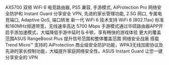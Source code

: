 AX5700 双频 WiFi 6 电竞路由器, PS5 兼容, 手游模式, AiProtection Pro 网络安全防护和 Instant Guard 分享安全 VPN, 先进的家长管理功能, 2.5G 网口, 专属电竞端口, Adaptive QoS, 端口转发
新一代 WiFi 6 技术支持 WiFi 6 (802.11ax) 标准和160MHz频道带宽，无线速率高达 5700 Mbps
手游模式通过华硕路由器APP开启手游加速模式，大幅降低手游中延时与卡顿，享有畅快的游戏体验
更大的覆盖范围ASUS RangeBoost Plus 提升信号范围和整体覆盖范围
网络安全战盾 搭载Trend Micro™ 支持的 AiProtection 商业级安全防护功能，WPA3无线加密协议及先进的家长控制功能，大幅提升家庭网络安全性。ASUS Instant Guard 让您一键分享安全的 VPN